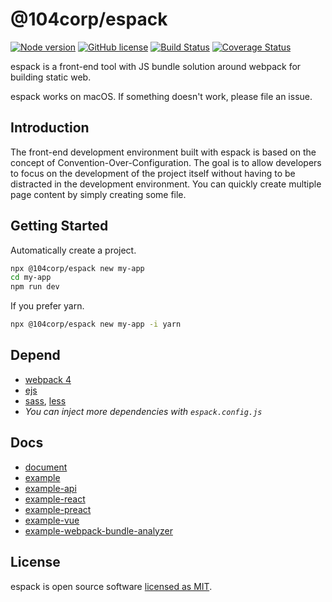 # @104corp/espack

[![Node version](https://img.shields.io/badge/node-%3E%3D8.16.0-brightgreen.svg)](http://nodejs.org/) [![GitHub license](https://img.shields.io/github/license/104corp/espack.svg)](https://github.com/104corp/espack/blob/master/LICENSE) [![Build Status](https://travis-ci.org/104corp/espack.svg?branch=master)](https://travis-ci.org/104corp/espack) [![Coverage Status](https://coveralls.io/repos/github/104corp/espack/badge.svg?branch=master)](https://coveralls.io/github/104corp/espack?branch=master)

espack is a front-end tool with JS bundle solution around webpack for building static web.

espack works on macOS. If something doesn't work, please file an issue.

## Introduction

The front-end development environment built with espack is based on the concept of Convention-Over-Configuration. The goal is to allow developers to focus on the development of the project itself without having to be distracted in the development environment. You can quickly create multiple page content by simply creating some file.

## Getting Started

Automatically create a project.

``` sh
npx @104corp/espack new my-app
cd my-app
npm run dev
```

If you prefer yarn.

``` sh
npx @104corp/espack new my-app -i yarn
```

## Depend

* [webpack 4](https://webpack.js.org/)
* [ejs](https://github.com/mde/ejs)
* [sass](http://sass-lang.com/), [less](http://lesscss.org/)
* *You can inject more dependencies with `espack.config.js`*


## Docs

* [document](https://github.com/104corp/espack/wiki)
* [example](https://github.com/104corp/espack/tree/example)
* [example-api](https://github.com/104corp/espack/tree/example-api)
* [example-react](https://github.com/104corp/espack/tree/example-react)
* [example-preact](https://github.com/104corp/espack/tree/example-preact)
* [example-vue](https://github.com/104corp/espack/tree/example-vue)
* [example-webpack-bundle-analyzer](https://github.com/104corp/espack/tree/example-webpack-bundle-analyzer)

## License

espack is open source software [licensed as MIT](https://github.com/104corp/espack/blob/master/LICENSE).